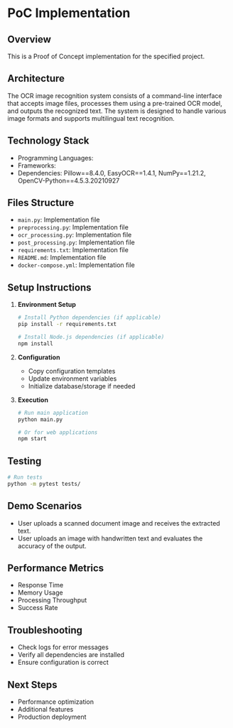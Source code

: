 # PoC Implementation

## Overview
This is a Proof of Concept implementation for the specified project.

## Architecture
The OCR image recognition system consists of a command-line interface that accepts image files, processes them using a pre-trained OCR model, and outputs the recognized text. The system is designed to handle various image formats and supports multilingual text recognition.

## Technology Stack
- Programming Languages: 
- Frameworks: 
- Dependencies: Pillow==8.4.0, EasyOCR==1.4.1, NumPy==1.21.2, OpenCV-Python==4.5.3.20210927

## Files Structure
- `main.py`: Implementation file
- `preprocessing.py`: Implementation file
- `ocr_processing.py`: Implementation file
- `post_processing.py`: Implementation file
- `requirements.txt`: Implementation file
- `README.md`: Implementation file
- `docker-compose.yml`: Implementation file

## Setup Instructions

1. **Environment Setup**
   ```bash
   # Install Python dependencies (if applicable)
   pip install -r requirements.txt
   
   # Install Node.js dependencies (if applicable)  
   npm install
   ```

2. **Configuration**
   - Copy configuration templates
   - Update environment variables
   - Initialize database/storage if needed

3. **Execution**
   ```bash
   # Run main application
   python main.py
   
   # Or for web applications
   npm start
   ```

## Testing
```bash
# Run tests
python -m pytest tests/
```

## Demo Scenarios
- User uploads a scanned document image and receives the extracted text.
- User uploads an image with handwritten text and evaluates the accuracy of the output.

## Performance Metrics
- Response Time
- Memory Usage  
- Processing Throughput
- Success Rate

## Troubleshooting
- Check logs for error messages
- Verify all dependencies are installed
- Ensure configuration is correct

## Next Steps
- Performance optimization
- Additional features
- Production deployment

